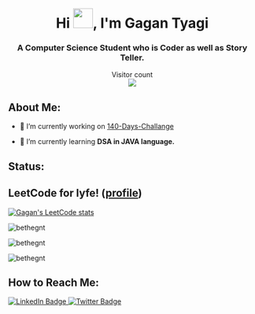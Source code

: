 <h1 align="center">Hi <img src="https://user-images.githubusercontent.com/106432362/194119684-923ebb8f-23ca-4352-9d08-563d4e09a7d4.gif" width="40"/>, I'm Gagan Tyagi</h1>

<h3 align="center">A Computer Science Student who is Coder as well as Story Teller.</h3>

<div align="center">
<!-- <img src="https://gpvc.arturio.dev/Bethegnt" alt="Profile views"/>  -->
  <!-- <img src="https://raw.githubusercontent.com/Bethegnt/profile-activity-generator/master/demo.png" />. -->
</div>

<p align="center"> 
  Visitor count<br>
  <img src="https://profile-counter.glitch.me/bethegnt/count.svg" />
</p>


## About Me:
- 🔭 I’m currently working on [140-Days-Challange](https://github.com/Bethegnt/140-Days-Challenge)

- 🌱 I’m currently learning **DSA in JAVA language.**


## Status: 

## LeetCode for lyfe! ([profile](https://leetcode.com/Bethegnt))
[![Gagan's LeetCode stats](https://leetcode-stats-six.vercel.app/api?username=Bethegnt)](https://github.com/KnlnKS/leetcode-stats) 
<p><img align="Center" src="https://github-readme-stats.vercel.app/api/top-langs?username=bethegnt&show_icons=true&locale=en&layout=compact" alt="bethegnt" /></p>
<p><img align="Center" src="https://github-readme-stats.vercel.app/api?username=bethegnt&show_icons=true&locale=en" alt="bethegnt" /></p>
<p><img align="Center" src="https://github-readme-streak-stats.herokuapp.com/?user=bethegnt&" alt="bethegnt" /></p>


## How to Reach Me:

<div id="badges">
  <a href="https://www.linkedin.com/in/gagan-tyagi-84b233193/">
    <img src="https://img.shields.io/badge/LinkedIn-blue?style=for-the-badge&logo=linkedin&logoColor=white" alt="LinkedIn Badge"/>
  </a>
  <a href="https://twitter.com/bethegnt">
    <img src="https://img.shields.io/badge/Twitter-blue?style=for-the-badge&logo=twitter&logoColor=white" alt="Twitter Badge"/>
  </a>
</div>


